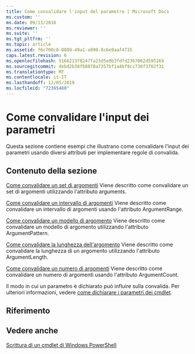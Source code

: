 ```yaml
---
title: Come convalidare l'input del parametro | Microsoft Docs
ms.custom: ''
ms.date: 09/13/2016
ms.reviewer: ''
ms.suite: ''
ms.tgt_pltfrm: ''
ms.topic: article
ms.assetid: f6c700c8-0889-49a1-a990-8c6e9aaf4735
caps.latest.revision: 6
ms.openlocfilehash: 5166213f8247fa23d5e0b3fdfd2367062d595169
ms.sourcegitcommit: debd2b38fb8070a7357bf1a4bf9cc736f3702f31
ms.translationtype: MT
ms.contentlocale: it-IT
ms.lasthandoff: 12/05/2019
ms.locfileid: "72365480"
---
```

# <a name="how-to-validate-parameter-input"></a>Come convalidare l'input dei parametri

Questa sezione contiene esempi che illustrano come convalidare l'input dei parametri usando diversi attributi per implementare regole di convalida.

## <a name="in-this-section"></a>Contenuto della sezione

[Come convalidare un set di argomenti](./how-to-validate-an-argument-set.md) Viene descritto come convalidare un set di argomenti utilizzando l'attributo arguments.

[Come convalidare un intervallo di argomenti](./how-to-validate-an-argument-range.md) Viene descritto come convalidare un intervallo di argomenti usando l'attributo ArgumentRange.

[Come convalidare un modello di argomento](./how-to-validate-an-argument-pattern.md) Viene descritto come convalidare un modello di argomento utilizzando l'attributo ArgumentPattern.

[Come convalidare la lunghezza dell'argomento](./how-to-validate-the-argument-length.md) Viene descritto come convalidare la lunghezza di un argomento utilizzando l'attributo ArgumentLength.

[Come convalidare un numero di argomenti](./how-to-validate-an-argument-count.md) Viene descritto come convalidare un numero di argomenti usando l'attributo ArgumentCount.

Il modo in cui un parametro è dichiarato può influire sulla convalida. Per ulteriori informazioni, vedere [come dichiarare i parametri dei cmdlet](./how-to-declare-cmdlet-parameters.md).

## <a name="reference"></a>Riferimento

## <a name="see-also"></a>Vedere anche

[Scrittura di un cmdlet di Windows PowerShell](./writing-a-windows-powershell-cmdlet.md)
